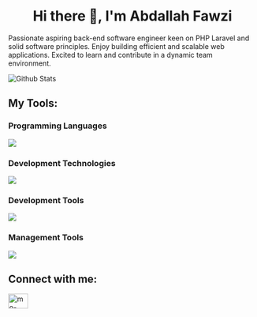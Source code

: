 <h1 align="center">Hi there 👋, I'm Abdallah Fawzi</h1>


Passionate aspiring back-end software engineer keen on PHP Laravel and solid software principles. Enjoy building efficient and scalable web applications. Excited to learn and contribute in a dynamic team environment.<br>

![Github Stats](https://github-readme-stats.vercel.app/api?username=abdallah-salama2&bg_color=30,FF9933,CC6600&title_color=FFF&text_color=fff)


<h2>My Tools:</h2>

<h3>Programming Languages</h3>
<p>
  <a href="https://www.linkedin.com/in/abdallah-salamah/" target="_blank">
    <img src="https://skillicons.dev/icons?i=js,ts,php,python,c,cpp,dart,java,bash,md" />
  </a>
</p>

<h3>Development Technologies</h3>
<p>
  <a href="https://www.linkedin.com/in/abdallah-salamah/" target="_blank">
    <img src="https://skillicons.dev/icons?i=html,css,bootstrap,tailwind,babel,mysql,react,vite,flutter,![47703742](https://github.com/user-attachments/assets/455232f7-4211-4e0c-91e2-e34394e8fcdd),vue,postgres" />
  </a>
</p>

<h3>Development Tools</h3>
<p>
  <a href="https://www.linkedin.com/in/abdallah-salamah/" target="_blank">
    <img src="https://skillicons.dev/icons?i=windows,powershell,docker,nginx,postman,vim,emacs,vscode,phpstorm,discord,bots,stackoverflow,figma,codepen" />
  </a>
</p>

<h3>Management Tools</h3>
<p>
  <a href="https://www.linkedin.com/in/abdallah-salamah/" target="_blank">
    <img src="https://skillicons.dev/icons?i=github,githubactions,azure,gcp,notion,vercel,gmail" />
  </a>
</p>
  
<!--
**mo-abdel-samie/mo-abdel-samie** is a ✨ _special_ ✨ repository because its `README.md` (this file) appears on your GitHub profile.

Here are some ideas to get you started:

- 🔭 I’m currently working on ...
- 🌱 I’m currently learning ...
- 👯 I’m looking to collaborate on ...
- 🤔 I’m looking for help with ...
- 💬 Ask me about ...
- 📫 How to reach me: ...
- 😄 Pronouns: ...
- ⚡ Fun fact: ...
-->


<h2 align="left">Connect with me:</h2>
<p align="left">
<a href="https://www.linkedin.com/in/abdallah-salamah/" target="_blank"><img align="center" src="https://raw.githubusercontent.com/rahuldkjain/github-profile-readme-generator/master/src/images/icons/Social/linked-in-alt.svg" alt="mo-abdel-samie" height="30" width="40" /></a>
</p>
